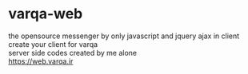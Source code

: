 # varqa-web
the opensource messenger by only javascript and jquery ajax in client
<br>
create your client for varqa
<br>
server side codes created by me alone
<br>
https://web.varqa.ir
